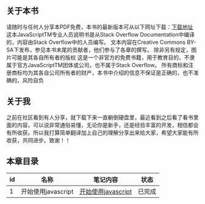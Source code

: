 ## 关于本书
请随时与任何人分享本PDF免费，本书的最新版本可从以下网址下载：[下载地址](http://GoalKicker.com/JavaScriptBook)
这本JavaScriptTM专业人员说明书是从Stack Overflow Documentation中编译的，内容由Stack Overflow中的人员编写。
 文本内容在Creative Commons BY-SA下发布，参见本书末尾的贡献者，他们参与了各章的撰写。 除非另有规定，图片可能是其各自所有者的版权
这是一个非官方的免费书籍，用于教育目的，不隶属于官方JavaScriptTM团体或公司，也不属于Stack Overflow。 所有商标和注册商标均为其各自公司所有者的财产，本书中介绍的信息不保证是正确的，也不准确的，风险自负
## 关于我
之前在社区看到有人分享，就下载下来一直躺倒硬盘里，最近看到之后看了看书里面的内容，可以说非常通俗易懂，无论你是新手，还是经验丰富的开发，相信都会有所收获。所以我打算简单翻译加上自己的理解分享出来给大家，希望大家能有所收获，共同进步。致谢！！

## 本章目录

id | 名称 | 笔记内容 | 状态
--- | --- | --- | ---
1 | 开始使用javascript | [开始使用javascript](https://github.com/terry-ice/blog/tree/master/javascript/1.%E5%BC%80%E5%A7%8B%E4%BD%BF%E7%94%A8javascript) | 已完成